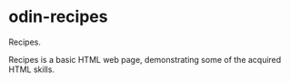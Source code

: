 # odin-recipes
Recipes.

Recipes is a basic HTML web page, demonstrating some of the acquired HTML skills.
